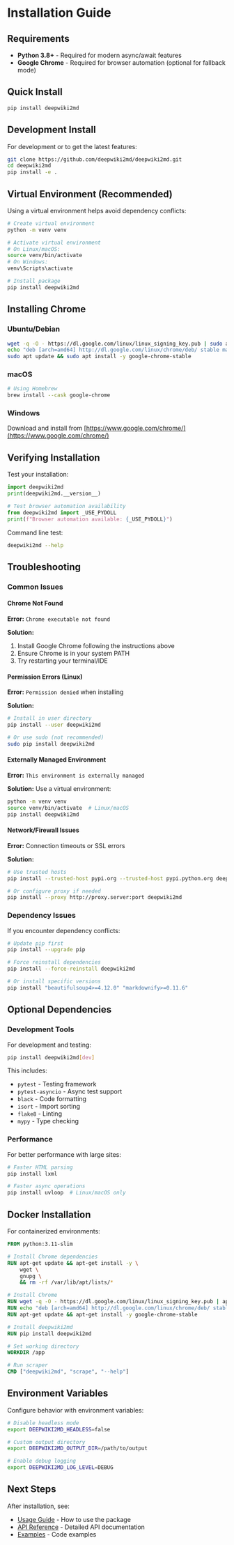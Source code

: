 # Installation Guide

## Requirements

- **Python 3.8+** - Required for modern async/await features
- **Google Chrome** - Required for browser automation (optional for fallback mode)

## Quick Install

```bash
pip install deepwiki2md
```

## Development Install

For development or to get the latest features:

```bash
git clone https://github.com/deepwiki2md/deepwiki2md.git
cd deepwiki2md
pip install -e .
```

## Virtual Environment (Recommended)

Using a virtual environment helps avoid dependency conflicts:

```bash
# Create virtual environment
python -m venv venv

# Activate virtual environment
# On Linux/macOS:
source venv/bin/activate
# On Windows:
venv\Scripts\activate

# Install package
pip install deepwiki2md
```

## Installing Chrome

### Ubuntu/Debian

```bash
wget -q -O - https://dl.google.com/linux/linux_signing_key.pub | sudo apt-key add -
echo "deb [arch=amd64] http://dl.google.com/linux/chrome/deb/ stable main" | sudo tee /etc/apt/sources.list.d/google-chrome.list
sudo apt update && sudo apt install -y google-chrome-stable
```

### macOS

```bash
# Using Homebrew
brew install --cask google-chrome
```

### Windows

Download and install from [https://www.google.com/chrome/](https://www.google.com/chrome/)

## Verifying Installation

Test your installation:

```python
import deepwiki2md
print(deepwiki2md.__version__)

# Test browser automation availability
from deepwiki2md import _USE_PYDOLL
print(f"Browser automation available: {_USE_PYDOLL}")
```

Command line test:

```bash
deepwiki2md --help
```

## Troubleshooting

### Common Issues

#### Chrome Not Found

**Error:** `Chrome executable not found`

**Solution:**
1. Install Google Chrome following the instructions above
2. Ensure Chrome is in your system PATH
3. Try restarting your terminal/IDE

#### Permission Errors (Linux)

**Error:** `Permission denied` when installing

**Solution:**
```bash
# Install in user directory
pip install --user deepwiki2md

# Or use sudo (not recommended)
sudo pip install deepwiki2md
```

#### Externally Managed Environment

**Error:** `This environment is externally managed`

**Solution:** Use a virtual environment:
```bash
python -m venv venv
source venv/bin/activate  # Linux/macOS
pip install deepwiki2md
```

#### Network/Firewall Issues

**Error:** Connection timeouts or SSL errors

**Solution:**
```bash
# Use trusted hosts
pip install --trusted-host pypi.org --trusted-host pypi.python.org deepwiki2md

# Or configure proxy if needed
pip install --proxy http://proxy.server:port deepwiki2md
```

### Dependency Issues

If you encounter dependency conflicts:

```bash
# Update pip first
pip install --upgrade pip

# Force reinstall dependencies
pip install --force-reinstall deepwiki2md

# Or install specific versions
pip install "beautifulsoup4>=4.12.0" "markdownify>=0.11.6"
```

## Optional Dependencies

### Development Tools

For development and testing:

```bash
pip install deepwiki2md[dev]
```

This includes:
- `pytest` - Testing framework
- `pytest-asyncio` - Async test support
- `black` - Code formatting
- `isort` - Import sorting
- `flake8` - Linting
- `mypy` - Type checking

### Performance

For better performance with large sites:

```bash
# Faster HTML parsing
pip install lxml

# Faster async operations
pip install uvloop  # Linux/macOS only
```

## Docker Installation

For containerized environments:

```dockerfile
FROM python:3.11-slim

# Install Chrome dependencies
RUN apt-get update && apt-get install -y \
    wget \
    gnupg \
    && rm -rf /var/lib/apt/lists/*

# Install Chrome
RUN wget -q -O - https://dl.google.com/linux/linux_signing_key.pub | apt-key add -
RUN echo "deb [arch=amd64] http://dl.google.com/linux/chrome/deb/ stable main" > /etc/apt/sources.list.d/google-chrome.list
RUN apt-get update && apt-get install -y google-chrome-stable

# Install deepwiki2md
RUN pip install deepwiki2md

# Set working directory
WORKDIR /app

# Run scraper
CMD ["deepwiki2md", "scrape", "--help"]
```

## Environment Variables

Configure behavior with environment variables:

```bash
# Disable headless mode
export DEEPWIKI2MD_HEADLESS=false

# Custom output directory
export DEEPWIKI2MD_OUTPUT_DIR=/path/to/output

# Enable debug logging
export DEEPWIKI2MD_LOG_LEVEL=DEBUG
```

## Next Steps

After installation, see:
- [Usage Guide](usage.md) - How to use the package
- [API Reference](api.md) - Detailed API documentation
- [Examples](../examples/) - Code examples